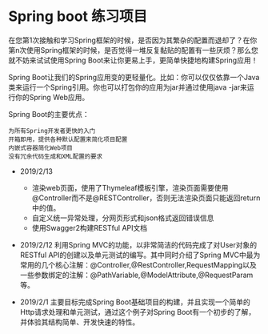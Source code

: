 # Spring boot 练习项目


在您第1次接触和学习Spring框架的时候，是否因为其繁杂的配置而退却了？在你第n次使用Spring框架的时候，是否觉得一堆反复黏贴的配置有一些厌烦？那么您就不妨来试试使用Spring Boot来让你更易上手，更简单快捷地构建Spring应用！

Spring Boot让我们的Spring应用变的更轻量化。比如：你可以仅仅依靠一个Java类来运行一个Spring引用。你也可以打包你的应用为jar并通过使用java -jar来运行你的Spring Web应用。

Spring Boot的主要优点：

    为所有Spring开发者更快的入门
    开箱即用，提供各种默认配置来简化项目配置
    内嵌式容器简化Web项目
    没有冗余代码生成和XML配置的要求

* 2019/2/13  
    - 渲染web页面，使用了Thymeleaf模板引擎，渲染页面需要使用@Controller而不是@RESTController，否则无法渲染页面只能返回return中的值。
    - 自定义统一异常处理，分网页形式和json格式返回错误信息
    - 使用Swagger2构建RESTful API文档

* 2019/2/12  利⽤Spring MVC的功能，以⾮常简洁的代码完成了对User对象的RESTful API的创建以及单元测试的编写。其中同时介绍了Spring MVC中最为常⽤的⼏个核⼼注解：@Controller,@RestController,RequestMapping以及⼀些参数绑定的注解：@PathVariable,@ModelAttribute,@RequestParam等。


* 2019/2/1  主要目标完成Spring Boot基础项目的构建，并且实现一个简单的Http请求处理和单元测试，通过这个例子对Spring Boot有一个初步的了解，并体验其结构简单、开发快速的特性。
    